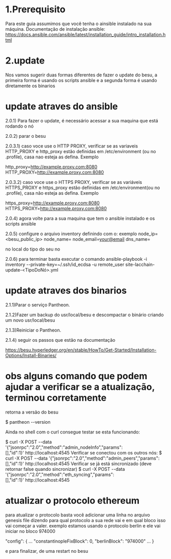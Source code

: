 


# 1.Prerequisito 
Para este guia assumimos que você tenha o ainsible instalado na sua máquina.
Documentação de instalação ansible: https://docs.ansible.com/ansible/latest/installation_guide/intro_installation.html

# 2.update

Nos vamos sugerir duas formas diferentes de fazer o update do  besu, a primeira forma é usando os scripts ansible e a segunda forma é usando diretamente os binarios 

# update atraves do ansible 

2.0.1) Para fazer o update, é necessário acessar a sua maquina que está rodando o nó

2.0.2) parar o besu

2.0.3.1) caso voce use o HTTP PROXY, verificar se as variaveis HTTP_PROXY e http_proxy  estão definidas em /etc/environment (ou no .profile), casa nao esteja as defina.
Exemplo 

http_proxy=http://example.proxy.com:8080
HTTP_PROXY=http://example.proxy.com:8080

2.0.3.2) caso voce use o HTTPS PROXY, verificar se as variáveis HTTPS_PROXY e https_proxy  estão definidas em /etc/environment(ou no .profile), casa não esteja as defina.
Exemplo 

https_proxy=http://example.proxy.com:8080
HTTPS_PROXY=http://example.proxy.com:8080

2.0.4) agora volte para a sua maquina que tem o ansible instalado e os scripts  ansible

2.0.5) configure o arquivo inventory definindo com o:
exemplo
<your node address> node_ip=<besu_public_ip>  node_name=<node name> node_email=<your@email> dns_name=<your dns> 
 
no local do tipo do seu no 
 
2.0.6) para terminar basta executar o comando
ansible-playbook -i inventory --private-key=~/.ssh/id_ecdsa -u remote_user site-lacchain-update-<TipoDoNó>.yml 

# update atraves dos binarios 

2.1.1)Parar o serviço Pantheon.

2.1.2)Fazer um backup do usr/local/besu e descompactar o binário criando um  novo usr/local/besu

2.1.3)Reiniciar o Pantheon.

2.1.4) seguir os passos que estão na documentação

https://besu.hyperledger.org/en/stable/HowTo/Get-Started/Installation-Options/Install-Binaries/


# obs alguns comando que podem ajudar a verificar se a atualização, terminou corretamente 

retorna a versão do besu

$ pantheon --version

Ainda no shell com o curl consegue testar se esta funcionando:

$ curl -X POST --data '{"jsonrpc":"2.0","method":"admin_nodeInfo","params":[],"id":1}' http://localhost:4545
Verificar se conectou com os outros nós:
$ curl -X POST --data '{"jsonrpc":"2.0","method":"admin_peers","params":[],"id":1}' http://localhost:4545
Verificar se já está sincronizado (deve retornar false quando sincronizar)
$ curl -X POST --data '{"jsonrpc":"2.0","method":"eth_syncing","params":[],"id":1}' http://localhost:4545


# atualizar o protocolo ethereum
para atualizar o protocolo basta você adicionar uma linha no arquivo genesis file dizendo para qual protocolo a sua rede vai e
em qual bloco isso vai começar a valer. exemplo estamos usando o protocolo berlin e ele vai iniciar no bloco 974000
 
"config": {
     ...
    "constantinopleFixBlock": 0,
    "berlinBlock":
    "974000"
    ...
}

e para finalizar, de uma restart no besu 
